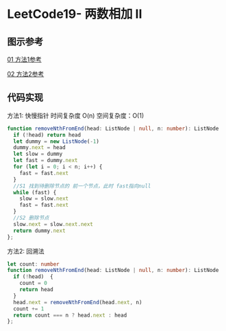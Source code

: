 
# LeetCode19- 两数相加 II

## 图示参考

[01 方法1参考](https://leetcode.cn/problems/remove-nth-node-from-end-of-list/solution/shan-chu-lian-biao-de-dao-shu-di-nge-jie-dian-b-61/)

[02 方法2参考](https://leetcode.cn/problems/remove-nth-node-from-end-of-list/solution/san-chong-fang-fa-shan-chu-dao-shu-di-nge-jie-dian/)

## 代码实现

方法1: 快慢指针  时间复杂度 O(n)  空间复杂度：O(1)

```ts
function removeNthFromEnd(head: ListNode | null, n: number): ListNode | null {
  if (!head) return head
  let dummy = new ListNode(-1)
  dummy.next = head
  let slow = dummy
  let fast = dummy.next
  for (let i = 0; i < n; i++) {
    fast = fast.next
  }
  //S1 找到待删除节点的 前一个节点，此时 fast指向null
  while (fast) {
    slow = slow.next
    fast = fast.next
  }
  //S2 删除节点
  slow.next = slow.next.next
  return dummy.next
};
```

方法2: 回溯法

```ts
let count: number
function removeNthFromEnd(head: ListNode | null, n: number): ListNode | null {
  if (!head)  {
    count = 0
    return head
  }
  head.next = removeNthFromEnd(head.next, n)
  count += 1
  return count === n ? head.next : head
};
```

